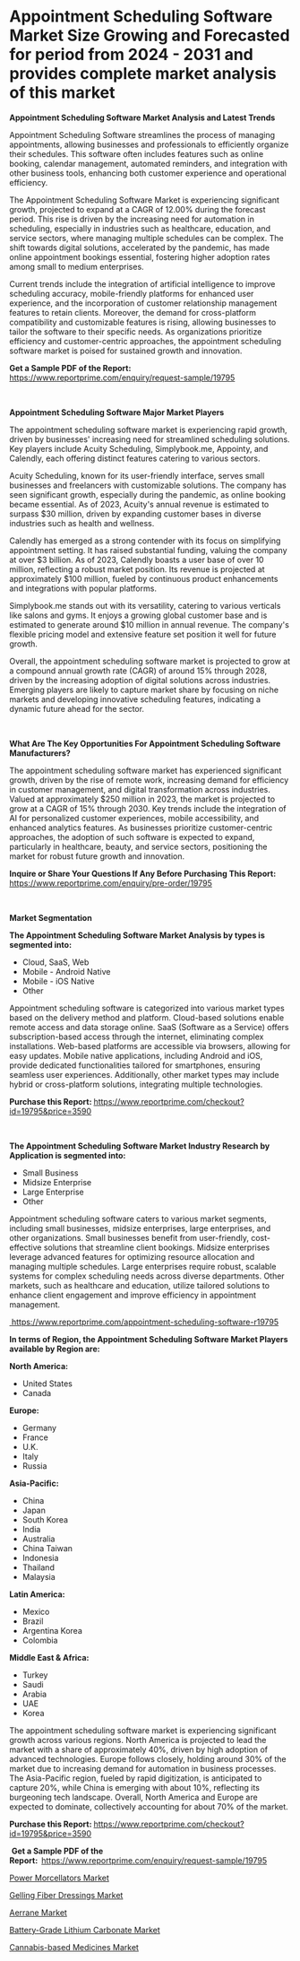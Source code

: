 <p><h1>Appointment Scheduling Software Market Size Growing and Forecasted for period from 2024 - 2031 and provides complete market analysis of this market</h1></p><p><strong>Appointment Scheduling Software Market Analysis and Latest Trends</strong></p>
<p><p>Appointment Scheduling Software streamlines the process of managing appointments, allowing businesses and professionals to efficiently organize their schedules. This software often includes features such as online booking, calendar management, automated reminders, and integration with other business tools, enhancing both customer experience and operational efficiency.</p><p>The Appointment Scheduling Software Market is experiencing significant growth, projected to expand at a CAGR of 12.00% during the forecast period. This rise is driven by the increasing need for automation in scheduling, especially in industries such as healthcare, education, and service sectors, where managing multiple schedules can be complex. The shift towards digital solutions, accelerated by the pandemic, has made online appointment bookings essential, fostering higher adoption rates among small to medium enterprises. </p><p>Current trends include the integration of artificial intelligence to improve scheduling accuracy, mobile-friendly platforms for enhanced user experience, and the incorporation of customer relationship management features to retain clients. Moreover, the demand for cross-platform compatibility and customizable features is rising, allowing businesses to tailor the software to their specific needs. As organizations prioritize efficiency and customer-centric approaches, the appointment scheduling software market is poised for sustained growth and innovation.</p></p>
<p><strong>Get a Sample PDF of the Report:&nbsp;</strong> <a href="https://www.reportprime.com/enquiry/request-sample/19795?utm_campaign=1558&utm_medium=2&utm_source=Github&utm_content=ia&utm_term=02122024&utm_id=appointment-scheduling-software">https://www.reportprime.com/enquiry/request-sample/19795</a></p>
<p>&nbsp;</p>
<p><strong>Appointment Scheduling Software Major Market Players</strong></p>
<p><p>The appointment scheduling software market is experiencing rapid growth, driven by businesses' increasing need for streamlined scheduling solutions. Key players include Acuity Scheduling, Simplybook.me, Appointy, and Calendly, each offering distinct features catering to various sectors.</p><p>Acuity Scheduling, known for its user-friendly interface, serves small businesses and freelancers with customizable solutions. The company has seen significant growth, especially during the pandemic, as online booking became essential. As of 2023, Acuity's annual revenue is estimated to surpass $30 million, driven by expanding customer bases in diverse industries such as health and wellness.</p><p>Calendly has emerged as a strong contender with its focus on simplifying appointment setting. It has raised substantial funding, valuing the company at over $3 billion. As of 2023, Calendly boasts a user base of over 10 million, reflecting a robust market position. Its revenue is projected at approximately $100 million, fueled by continuous product enhancements and integrations with popular platforms.</p><p>Simplybook.me stands out with its versatility, catering to various verticals like salons and gyms. It enjoys a growing global customer base and is estimated to generate around $10 million in annual revenue. The company's flexible pricing model and extensive feature set position it well for future growth.</p><p>Overall, the appointment scheduling software market is projected to grow at a compound annual growth rate (CAGR) of around 15% through 2028, driven by the increasing adoption of digital solutions across industries. Emerging players are likely to capture market share by focusing on niche markets and developing innovative scheduling features, indicating a dynamic future ahead for the sector.</p></p>
<p>&nbsp;</p>
<p><strong>What Are The Key Opportunities For Appointment Scheduling Software Manufacturers?</strong></p>
<p><p>The appointment scheduling software market has experienced significant growth, driven by the rise of remote work, increasing demand for efficiency in customer management, and digital transformation across industries. Valued at approximately $250 million in 2023, the market is projected to grow at a CAGR of 15% through 2030. Key trends include the integration of AI for personalized customer experiences, mobile accessibility, and enhanced analytics features. As businesses prioritize customer-centric approaches, the adoption of such software is expected to expand, particularly in healthcare, beauty, and service sectors, positioning the market for robust future growth and innovation.</p></p>
<p><strong>Inquire or Share Your Questions If Any Before Purchasing This Report:</strong> <a href="https://www.reportprime.com/enquiry/pre-order/19795?utm_campaign=1558&utm_medium=2&utm_source=Github&utm_content=ia&utm_term=02122024&utm_id=appointment-scheduling-software">https://www.reportprime.com/enquiry/pre-order/19795</a></p>
<p>&nbsp;</p>
<p><strong>Market Segmentation</strong></p>
<p><strong>The Appointment Scheduling Software Market Analysis by types is segmented into:</strong></p>
<p><ul><li>Cloud, SaaS, Web</li><li>Mobile - Android Native</li><li>Mobile - iOS Native</li><li>Other</li></ul></p>
<p><p>Appointment scheduling software is categorized into various market types based on the delivery method and platform. Cloud-based solutions enable remote access and data storage online. SaaS (Software as a Service) offers subscription-based access through the internet, eliminating complex installations. Web-based platforms are accessible via browsers, allowing for easy updates. Mobile native applications, including Android and iOS, provide dedicated functionalities tailored for smartphones, ensuring seamless user experiences. Additionally, other market types may include hybrid or cross-platform solutions, integrating multiple technologies.</p></p>
<p><strong>Purchase this Report:&nbsp;</strong><a href="https://www.reportprime.com/checkout?id=19795&price=3590&utm_campaign=1558&utm_medium=2&utm_source=Github&utm_content=ia&utm_term=02122024&utm_id=appointment-scheduling-software">https://www.reportprime.com/checkout?id=19795&price=3590</a></p>
<p>&nbsp;</p>
<p><strong>The Appointment Scheduling Software Market Industry Research by Application is segmented into:</strong></p>
<p><ul><li>Small Business</li><li>Midsize Enterprise</li><li>Large Enterprise</li><li>Other</li></ul></p>
<p><p>Appointment scheduling software caters to various market segments, including small businesses, midsize enterprises, large enterprises, and other organizations. Small businesses benefit from user-friendly, cost-effective solutions that streamline client bookings. Midsize enterprises leverage advanced features for optimizing resource allocation and managing multiple schedules. Large enterprises require robust, scalable systems for complex scheduling needs across diverse departments. Other markets, such as healthcare and education, utilize tailored solutions to enhance client engagement and improve efficiency in appointment management.</p></p>
<p><a href="https://www.reportprime.com/appointment-scheduling-software-r19795?utm_campaign=1558&utm_medium=2&utm_source=Github&utm_content=ia&utm_term=02122024&utm_id=appointment-scheduling-software">&nbsp;https://www.reportprime.com/appointment-scheduling-software-r19795</a></p>
<p><strong>In terms of Region, the Appointment Scheduling Software Market Players available by Region are:</strong></p>
<p>
    <p> <strong> North America: </strong>
        <ul>
            <li>United States</li>
            <li>Canada</li>
        </ul>
        </p> 
    <p> <strong> Europe: </strong>
        <ul>
            <li>Germany</li>
            <li>France</li>
            <li>U.K.</li>
            <li>Italy</li>
            <li>Russia</li>
        </ul>
        </p> 
    <p> <strong> Asia-Pacific: </strong>
        <ul>
            <li>China</li>
            <li>Japan</li>
            <li>South Korea</li>
            <li>India</li>
            <li>Australia</li>
            <li>China Taiwan</li>
            <li>Indonesia</li>
            <li>Thailand</li>
            <li>Malaysia</li>
        </ul>
        </p> 
    <p> <strong> Latin America: </strong>
        <ul>
            <li>Mexico</li>
            <li>Brazil</li>
            <li>Argentina Korea</li>
            <li>Colombia</li>
        </ul>
        </p> 
    <p> <strong> Middle East & Africa: </strong>
        <ul>
            <li>Turkey</li>
            <li>Saudi</li>
            <li>Arabia</li>
            <li>UAE</li>
            <li>Korea</li>
        </ul>
    </p>
    </p>
<p><p>The appointment scheduling software market is experiencing significant growth across various regions. North America is projected to lead the market with a share of approximately 40%, driven by high adoption of advanced technologies. Europe follows closely, holding around 30% of the market due to increasing demand for automation in business processes. The Asia-Pacific region, fueled by rapid digitization, is anticipated to capture 20%, while China is emerging with about 10%, reflecting its burgeoning tech landscape. Overall, North America and Europe are expected to dominate, collectively accounting for about 70% of the market.</p></p>
<p><strong>Purchase this Report: </strong><a href="https://www.reportprime.com/checkout?id=19795&price=3590&utm_campaign=1558&utm_medium=2&utm_source=Github&utm_content=ia&utm_term=02122024&utm_id=appointment-scheduling-software">https://www.reportprime.com/checkout?id=19795&price=3590</a></p>
<p>&nbsp;<strong>Get a Sample PDF of the Report:&nbsp;&nbsp;</strong><a href="https://www.reportprime.com/enquiry/request-sample/19795?utm_campaign=1558&utm_medium=2&utm_source=Github&utm_content=ia&utm_term=02122024&utm_id=appointment-scheduling-software">https://www.reportprime.com/enquiry/request-sample/19795</a></p>
<p><strong></strong></p>
<p><p><a href="https://www.linkedin.com/pulse/power-morcellators-demand-sales-growth-forecasts-2024-2031-pereops-j2vwe?utm_campaign=1558&utm_medium=2&utm_source=Github&utm_content=ia&utm_term=02122024&utm_id=appointment-scheduling-software">Power Morcellators Market</a></p><p><a href="https://www.linkedin.com/pulse/competitive-analysis-gelling-fiber-dressings-market-from-robme?utm_campaign=1558&utm_medium=2&utm_source=Github&utm_content=ia&utm_term=02122024&utm_id=appointment-scheduling-software">Gelling Fiber Dressings Market</a></p><p><a href="https://www.linkedin.com/pulse/determining-aerranemarket-size-trends-projected-cagr-of48from-k08ve?utm_campaign=1558&utm_medium=2&utm_source=Github&utm_content=ia&utm_term=02122024&utm_id=appointment-scheduling-software">Aerrane Market</a></p><p><a href="https://issuu.com/reportprime-2/docs/battery-grade-lithium-carbonate-market-size-2030.p?utm_campaign=1558&utm_medium=2&utm_source=Github&utm_content=ia&utm_term=02122024&utm_id=appointment-scheduling-software">Battery-Grade Lithium Carbonate Market</a></p><p><a href="https://issuu.com/reportprime-2/docs/cannabis-based-medicines-market-size-2030.pptx?utm_campaign=1558&utm_medium=2&utm_source=Github&utm_content=ia&utm_term=02122024&utm_id=appointment-scheduling-software">Cannabis-based Medicines Market</a></p></p>